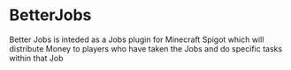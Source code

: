 # BetterJobs
Better Jobs is inteded as a Jobs plugin for Minecraft Spigot which will distribute Money to players who have taken the Jobs and do specific tasks within that Job

